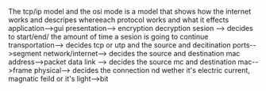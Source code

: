 
The tcp/ip model and the osi mode is a model that shows how the internet works and descripes whereeach protocol works and what it effects
application-->gui
presentation--> encryption decryption
sesion --> decides to start/end/ the amount of time a sesion is going to continue
transportation--> decides tcp or utp and the source and decitination ports-->segment
network/internet--> decides the source and destination mac address-->packet 
data link --> decides the source mc and destination mac-->frame
physical--> decides the connection nd wether it's electric current, magnatic feild or it's light-->bit
